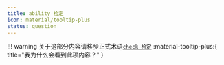 ```yaml
---
title: ability 检定
icon: material/tooltip-plus
status: question
---
```

!!! warning
    关于这部分内容请移步正式术语[`check 检定`](/Standard/Term/check/) :material-tooltip-plus:{ title="我为什么会看到此项内容？" }

